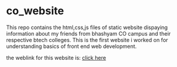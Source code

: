 # co_website
This repo contains the html,css,js files of static website dispaying information about my friends from bhashyam CO campus and their respective btech colleges. 
This is the first website i worked on for understanding basics of front end web development.  

the weblink for this website is: [click here](https://srisaikoushik.github.io/co_website/)
